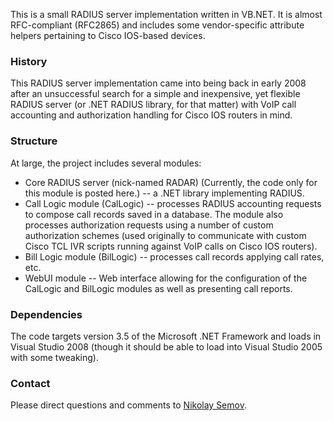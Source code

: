 This is a small RADIUS server implementation written in VB.NET. It is almost RFC-compliant (RFC2865) and includes some vendor-specific attribute helpers pertaining to Cisco IOS-based devices.

### History
This RADIUS server implementation came into being back in early 2008 after an unsuccessful search for a simple and inexpensive, yet flexible RADIUS server (or .NET RADIUS library, for that matter) with VoIP call accounting and authorization handling for Cisco IOS routers in mind.

### Structure
At large, the project includes several modules:

* Core RADIUS server (nick-named RADAR) (Currently, the code only for this module is posted here.) -- a .NET library implementing RADIUS.
* Call Logic module (CalLogic) -- processes RADIUS accounting requests to compose call records saved in a database. The module also processes authorization requests using a number of custom authorization schemes (used originally to communicate with custom Cisco TCL IVR scripts running against VoIP calls on Cisco IOS routers).
* Bill Logic module (BilLogic) -- processes call records applying call rates, etc.
* WebUI module -- Web interface allowing for the configuration of the CalLogic and BilLogic modules as well as presenting call reports.

### Dependencies
The code targets version 3.5 of the Microsoft .NET Framework and loads in Visual Studio 2008 (though it should be able to load into Visual Studio 2005 with some tweaking).

### Contact
Please direct questions and comments to [Nikolay Semov](mailto:nikolay@semov.net).
